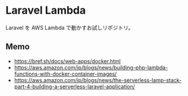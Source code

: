 # Laravel Lambda

Laravel を AWS Lambda で動かすお試しリポジトリ。

## Memo

- https://bref.sh/docs/web-apps/docker.html
- https://aws.amazon.com/jp/blogs/news/building-php-lambda-functions-with-docker-container-images/
- https://aws.amazon.com/jp/blogs/news/the-serverless-lamp-stack-part-4-building-a-serverless-laravel-application/

